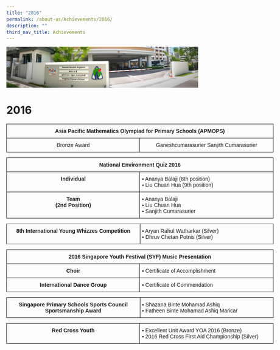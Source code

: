 ```yaml
---
title: "2016"
permalink: /about-us/Achievements/2016/
description: ""
third_nav_title: Achievements
---
```

![](/images/About%20Us.jpg)

2016
====

<style type="text/css">
.tg  {border-collapse:collapse;border-spacing:0;}
.tg td{border-color:black;border-style:solid;border-width:1px;font-family:Arial, sans-serif;font-size:14px;
  overflow:hidden;padding:10px 5px;word-break:normal;}
.tg th{border-color:black;border-style:solid;border-width:1px;font-family:Arial, sans-serif;font-size:14px;
  font-weight:normal;overflow:hidden;padding:10px 5px;word-break:normal;}
.tg .tg-baqh{text-align:center;vertical-align:top}
.tg .tg-amwm{font-weight:bold;text-align:center;vertical-align:top}
.tg .tg-nrix{text-align:center;vertical-align:middle}
</style>
<table class="tg" style="undefined;table-layout: fixed; width: 702px">
<colgroup>
<col style="width: 351px">
<col style="width: 351px">
</colgroup>
<thead>
  <tr>
    <th class="tg-amwm" colspan="2">Asia Pacific Mathematics Olympiad for Primary Schools (APMOPS)<br></th>
  </tr>
</thead>
<tbody>
  <tr>
    <td class="tg-nrix">Bronze Award<br></td>
    <td class="tg-baqh">Ganeshcumarasurier Sanjith Cumarasurier</td>
  </tr>
</tbody>
</table>


<style type="text/css">
.tg  {border-collapse:collapse;border-spacing:0;}
.tg td{border-color:black;border-style:solid;border-width:1px;font-family:Arial, sans-serif;font-size:14px;
  overflow:hidden;padding:10px 5px;word-break:normal;}
.tg th{border-color:black;border-style:solid;border-width:1px;font-family:Arial, sans-serif;font-size:14px;
  font-weight:normal;overflow:hidden;padding:10px 5px;word-break:normal;}
.tg .tg-amwm{font-weight:bold;text-align:center;vertical-align:top}
.tg .tg-0lax{text-align:left;vertical-align:top}
</style>
<table class="tg" style="undefined;table-layout: fixed; width: 702px">
<colgroup>
<col style="width: 351px">
<col style="width: 351px">
</colgroup>
<thead>
  <tr>
    <th class="tg-amwm" colspan="2">National Environment Quiz 2016<br></th>
  </tr>
</thead>
<tbody>
  <tr>
    <td class="tg-amwm">Individual<br></td>
    <td class="tg-0lax"><span style="font-weight:400;font-style:normal;text-decoration:none">▪ </span>Ananya Balaji (8th position)<br><span style="font-weight:400;font-style:normal;text-decoration:none">▪ </span>Liu Chuan Hua (9th position)</td>
  </tr>
  <tr>
    <td class="tg-amwm">Team<br>(2nd Position)<br></td>
    <td class="tg-0lax"><span style="font-weight:400;font-style:normal;text-decoration:none">▪ </span>Ananya Balaji<br><span style="font-weight:400;font-style:normal;text-decoration:none">▪ </span>Liu Chuan Hua<br><span style="font-weight:400;font-style:normal;text-decoration:none">▪ </span>Sanjith Cumarasurier</td>
  </tr>
</tbody>
</table>

<style type="text/css">
.tg  {border-collapse:collapse;border-spacing:0;}
.tg td{border-color:black;border-style:solid;border-width:1px;font-family:Arial, sans-serif;font-size:14px;
  overflow:hidden;padding:10px 5px;word-break:normal;}
.tg th{border-color:black;border-style:solid;border-width:1px;font-family:Arial, sans-serif;font-size:14px;
  font-weight:normal;overflow:hidden;padding:10px 5px;word-break:normal;}
.tg .tg-amwm{font-weight:bold;text-align:center;vertical-align:top}
.tg .tg-0lax{text-align:left;vertical-align:top}
</style>
<table class="tg" style="undefined;table-layout: fixed; width: 702px">
<colgroup>
<col style="width: 351px">
<col style="width: 351px">
</colgroup>
<thead>
  <tr>
    <td class="tg-amwm">8th International Young Whizzes Competition<br></td>
    <td class="tg-0lax"><span style="font-weight:400;font-style:normal;text-decoration:none">▪ </span>Aryan Rahul Watharkar (Silver)<br><span style="font-weight:400;font-style:normal;text-decoration:none">▪ </span>Dhruv Chetan Potnis (Silver)</td>
  </tr>
</thead>
</table>


<style type="text/css">
.tg  {border-collapse:collapse;border-spacing:0;}
.tg td{border-color:black;border-style:solid;border-width:1px;font-family:Arial, sans-serif;font-size:14px;
  overflow:hidden;padding:10px 5px;word-break:normal;}
.tg th{border-color:black;border-style:solid;border-width:1px;font-family:Arial, sans-serif;font-size:14px;
  font-weight:normal;overflow:hidden;padding:10px 5px;word-break:normal;}
.tg .tg-amwm{font-weight:bold;text-align:center;vertical-align:top}
.tg .tg-0lax{text-align:left;vertical-align:top}
</style>
<table class="tg" style="undefined;table-layout: fixed; width: 702px">
<colgroup>
<col style="width: 351px">
<col style="width: 351px">
</colgroup>
<thead>
  <tr>
    <th class="tg-amwm" colspan="2">2016 Singapore Youth Festival (SYF) Music Presentation<br></th>
  </tr>
</thead>
<tbody>
  <tr>
    <td class="tg-amwm">Choir<br></td>
    <td class="tg-0lax"><span style="font-weight:400;font-style:normal;text-decoration:none">▪ </span>Certificate of Accomplishment</td>
  </tr>
  <tr>
    <td class="tg-amwm">International Dance Group<br></td>
    <td class="tg-0lax"><span style="font-weight:400;font-style:normal;text-decoration:none">▪ </span>Certificate of Commendation</td>
  </tr>
</tbody>
</table>


<style type="text/css">
.tg  {border-collapse:collapse;border-spacing:0;}
.tg td{border-color:black;border-style:solid;border-width:1px;font-family:Arial, sans-serif;font-size:14px;
  overflow:hidden;padding:10px 5px;word-break:normal;}
.tg th{border-color:black;border-style:solid;border-width:1px;font-family:Arial, sans-serif;font-size:14px;
  font-weight:normal;overflow:hidden;padding:10px 5px;word-break:normal;}
.tg .tg-amwm{font-weight:bold;text-align:center;vertical-align:top}
.tg .tg-0lax{text-align:left;vertical-align:top}
</style>
<table class="tg" style="undefined;table-layout: fixed; width: 702px">
<colgroup>
<col style="width: 351px">
<col style="width: 351px">
</colgroup>
<thead>
  <tr>
    <td class="tg-amwm">Singapore Primary Schools Sports Council<br>Sportsmanship Award<br></td>
    <td class="tg-0lax"><span style="font-weight:400;font-style:normal;text-decoration:none">▪ </span>Shazana Binte Mohamad Ashiq<br><span style="font-weight:400;font-style:normal;text-decoration:none">▪ </span>Fatheen Binte Mohamad Ashiq Maricar</td>
  </tr>
</thead>
</table>


<style type="text/css">
.tg  {border-collapse:collapse;border-spacing:0;}
.tg td{border-color:black;border-style:solid;border-width:1px;font-family:Arial, sans-serif;font-size:14px;
  overflow:hidden;padding:10px 5px;word-break:normal;}
.tg th{border-color:black;border-style:solid;border-width:1px;font-family:Arial, sans-serif;font-size:14px;
  font-weight:normal;overflow:hidden;padding:10px 5px;word-break:normal;}
.tg .tg-amwm{font-weight:bold;text-align:center;vertical-align:top}
.tg .tg-0lax{text-align:left;vertical-align:top}
</style>
<table class="tg" style="undefined;table-layout: fixed; width: 702px">
<colgroup>
<col style="width: 351px">
<col style="width: 351px">
</colgroup>
<thead>
  <tr>
    <td class="tg-amwm">Red Cross Youth<br></td>
    <td class="tg-0lax"><span style="font-weight:400;font-style:normal;text-decoration:none">▪ </span>Excellent Unit Award YOA 2016 (Bronze)<br><span style="font-weight:400;font-style:normal;text-decoration:none">▪ </span>2016 Red Cross First Aid Championship (Silver)</td>
  </tr>
</thead>
</table>